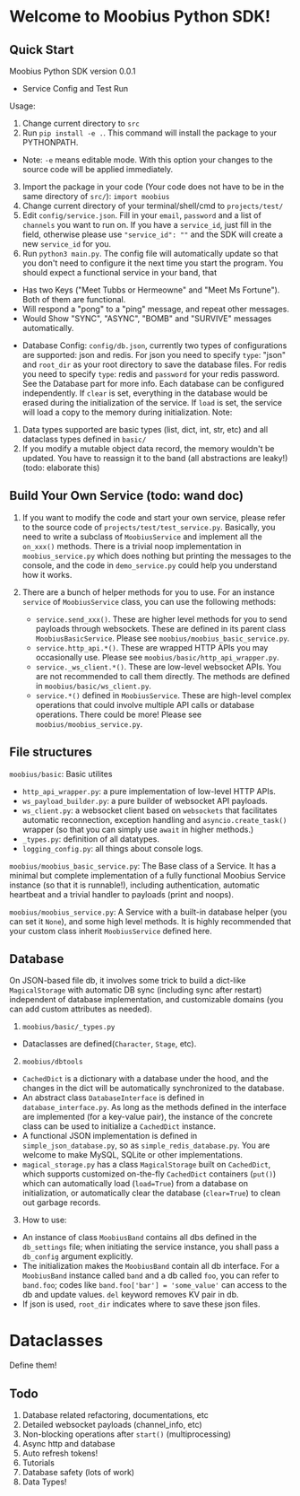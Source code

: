 # Welcome to Moobius Python SDK!

## Quick Start

Moobius Python SDK version 0.0.1

+ Service Config and Test Run

Usage: 
1. Change current directory to `src`
2. Run `pip install -e .`. This command will install the package to your PYTHONPATH.
- Note: `-e` means editable mode. With this option your changes to the source code will be applied immediately.
3. Import the package in your code (Your code does not have to be in the same directory of `src/`): `import moobius`
4. Change current directory of your terminal/shell/cmd to `projects/test/`
5. Edit `config/service.json`. Fill in your `email`, `password` and a list of `channels` you want to run on. If you have a `service_id`, just fill in the field, otherwise please use `"service_id": ""` and the SDK will create a new `service_id` for you. 
6. Run `python3 main.py`. The config file will automatically update so that you don't need to configure it the next time you start the program. You should expect a functional service in your band, that
- Has two Keys ("Meet Tubbs or Hermeowne" and "Meet Ms Fortune"). Both of them are functional.
- Will respond a "pong" to a "ping" message, and repeat other messages.
- Would Show "SYNC", "ASYNC", "BOMB" and "SURVIVE" messages automatically.


+ Database Config: `config/db.json`, currently two types of configurations are supported: json and redis. For json you need to specify `type`: "json" and `root_dir` as your root directory to save the database files. For redis you need to specify `type`: redis and `password` for your redis password. See the Database part for more info. Each database can be configured independently. If `clear` is set, everything in the database would be erased during the initialization of the service. If `load` is set, the service will load a copy to the memory during initialization. Note:
1. Data types supported are basic types (list, dict, int, str, etc) and all dataclass types defined in `basic/`
2. If you modify a mutable object data record, the memory wouldn't be updated. You have to reassign it to the band (all abstractions are leaky!) (todo: elaborate this)

## Build Your Own Service (todo: wand doc)

1. If you want to modify the code and start your own service, please refer to the source code of `projects/test/test_service.py`.  Basically, you need to write a subclass of `MoobiusService` and implement all the `on_xxx()` methods. There is a trivial noop implementation in `moobius_service.py` which does nothing but printing the messages to the console, and the code in `demo_service.py` could help you understand how it works.

2. There are a bunch of helper methods for you to use. For an instance `service` of `MoobiusService` class, you can use the following methods:

   - `service.send_xxx()`. These are higher level methods for you to send payloads through websockets. These are defined in its parent class `MoobiusBasicService`. Please see `moobius/moobius_basic_service.py`.
   - `service.http_api.*()`. These are wrapped HTTP APIs you may occasionally use. Please see `moobius/basic/http_api_wrapper.py`.
   - `service._ws_client.*()`. These are low-level websocket APIs. You are not recommended to call them directly. The methods are defined in `moobius/basic/ws_client.py`.
   - `service.*()` defined in `MoobiusService`. These are high-level complex operations that could involve multiple API calls or database operations. There could be more! Please see `moobius/moobius_service.py`.

## File structures

`moobius/basic`: Basic utilites

- `http_api_wrapper.py`: a pure implementation of low-level HTTP APIs.
- `ws_payload_builder.py`: a pure builder of websocket API payloads.
- `ws_client.py`: a websocket client based on `websockets` that facilitates automatic reconnection, exception handling and `asyncio.create_task()` wrapper (so that you can simply use `await` in higher methods.)
- `_types.py`: definition of all datatypes.
- `logging_config.py`: all things about console logs.

`moobius/moobius_basic_service.py`: The Base class of a Service. It has a minimal but complete implementation of a fully functional Moobius Service instance (so that it is runnable!), including authentication, automatic heartbeat and a trivial handler to payloads (print and noops).

`moobius/moobius_service.py`: A Service with a built-in database helper (you can set it `None`), and some high level methods. It is highly recommended that your custom class inherit `MoobiusService` defined here.

## Database

On JSON-based file db, it involves some trick to build a dict-like `MagicalStorage` with automatic DB sync (including sync after restart) independent of database implementation, and customizable domains (you can add custom attributes as needed).

1. `moobius/basic/_types.py`

- Dataclasses are defined(`Character`, `Stage`, etc).

2. `moobius/dbtools`

- `CachedDict` is a dictionary with a database under the hood, and the changes in the dict will be automatically synchronized to the database.
- An abstract class `DatabaseInterface` is defined in `database_interface.py`. As long as the methods defined in the interface are implemented (for a key-value pair), the instance of the concrete class can be used to initialize a `CachedDict` instance.
- A functional JSON implementation is defined in `simple_json_database.py`, so as `simple_redis_database.py`. You are welcome to make MySQL, SQLite or other implementations.
- `magical_storage.py` has a class `MagicalStorage` built on `CachedDict`, which supports customized on-the-fly `CachedDict` containers (`put()`) which can automatically load (`load=True`) from a database on initialization, or automatically clear the database (`clear=True`) to clean out garbage records.

3. How to use:

- An instance of class `MoobiusBand` contains all dbs defined in the `db_settings` file; when initiating the service instance, you shall pass a `db_config` argument explicitly.
- The initialization makes the `MoobiusBand` contain all db interface. For a `MoobiusBand` instance called `band` and a db called `foo`, you can refer to `band.foo`; codes like `band.foo['bar'] = 'some_value'` can access to the db and update values. `del` keyword removes KV pair in db.
- If json is used, `root_dir` indicates where to save these json files.

# Dataclasses

Define them!

## Todo

1. Database related refactoring, documentations, etc
2. Detailed websocket payloads (channel_info, etc)
3. Non-blocking operations after `start()` (multiprocessing)
4. Async http and database
5. Auto refresh tokens!
6. Tutorials
7. Database safety (lots of work)
8. Data Types!
